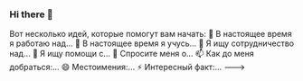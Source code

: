 ### Hi there 👋
      
        
Вот несколько идей, которые помогут вам начать: 
🔭 В настоящее время я работаю над... 
🌱 В настоящее время я учусь... 
👯 Я ищу сотрудничество над... 
🤔 Я ищу помощи с...
💬 Спросите меня о... 
📫 Как до меня добраться:... 
😄 Местоимения:... 
⚡ Интересный факт:...
--->